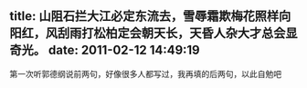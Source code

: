 title: 山阻石拦大江必定东流去，雪辱霜欺梅花照样向阳红，风刮雨打松柏定会朝天长，天昏人杂大才总会显奇光。
date: 2011-02-12 14:49:19
---

第一次听郭德纲说前两句，好像很多人都写过，我再填的后两句，以此自勉吧